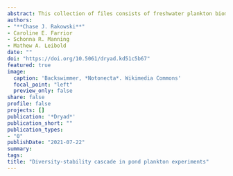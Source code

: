 ```yaml
---
abstract: This collection of files consists of freshwater plankton biomass data from a laboratory microcosm experiment and an accompanying field mesocosm experiment in which we manipulated the presence of two heteropteran predators. In the laboratory experiment, we incubated 20 large microcosms with phytoplankton and zooplankton, fully crossing a 1x vs. 2x zooplankton density treatment with presence or absence of a single *Notonecta undulata* adult. Two of these microcosms were lost, resulting in data for 18 of these large microcosms. Concurrently, we incubated 20 small microcosms with a smaller amount of the same plankton mix, which similarly were fully crossed with the 1x vs. 2x zooplankton density treatment and presence or absence of a single *Neoplea striola* adult. After five days we collected the zooplankton remaining in each microcosm for identification and biomass estimation. For the field experiment, we established 20 mesocosms (cattle tanks) with phytoplankton and zooplankton collected from the same sources, and added six *Notonecta* adults to five mesocosms, 90 *Neoplea* adults to another five, and three *Notonecta* and 45 *Neoplea* to another five, with the remaining five mesocosms acting as no-predator controls. We sampled both the phytoplankton and zooplankton once per week for six weeks for identification and biomass estimation.
authors: 
- "**Chase J. Rakowski**"
- Caroline E. Farrior
- Schonna R. Manning
- Mathew A. Leibold
date: ""
doi: "https://doi.org/10.5061/dryad.kd51c5b67"
featured: true
image: 
  caption: 'Backswimmer, *Notonecta*. Wikimedia Commons'
  focal_point: "left"
  preview_only: false
share: false
profile: false
projects: []
publication: '*Dryad*'
publication_short: ""
publication_types:
- "0"
publishDate: "2021-07-22"
summary: 
tags: 
title: "Diversity-stability cascade in pond plankton experiments"
---
```


